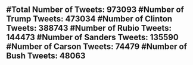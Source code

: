 #Total Number of Tweets: 973093 
#Number of Trump Tweets: 473034
#Number of Clinton Tweets: 388743
#Number of Rubio Tweets: 144473
#Number of Sanders Tweets: 135590
#Number of Carson Tweets: 74479
#Number of Bush Tweets: 48063
---
